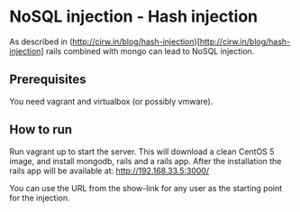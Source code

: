 NoSQL injection - Hash injection
================================
As described in (http://cirw.in/blog/hash-injection)[http://cirw.in/blog/hash-injection] rails combined with mongo can lead to NoSQL injection.

Prerequisites
-------------
You need vagrant and virtualbox (or possibly vmware).

How to run
----------
Run vagrant up to start the server.
This will download a clean CentOS 5 image, and install mongodb, rails and a rails app.
After the installation the rails app will be available at:
http://192.168.33.5:3000/

You can use the URL from the show-link for any user as the starting point for the injection.


